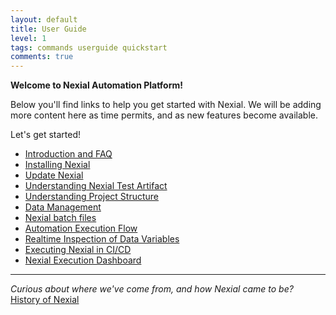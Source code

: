 ```yaml
---
layout: default
title: User Guide
level: 1
tags: commands userguide quickstart
comments: true
---
```


**Welcome to Nexial Automation Platform!**

Below you'll find links to help you get started with Nexial.  We will be adding more content here as time permits, 
and as new features become available.

Let's get started!

- [Introduction and FAQ](IntroductionAndFAQ)
- [Installing Nexial](InstallingNexial)
- [Update Nexial](UpdateNexial)
- [Understanding Nexial Test Artifact](UnderstandingExcelTemplates)
- [Understanding Project Structure](UnderstandingProjectStructure)
- [Data Management](DataManagement)
- [Nexial batch files](BatchFiles)
- [Automation Execution Flow](ExecutionFlow)
- [Realtime Inspection of Data Variables](RealtimeInspectionOfDataVariables)
- [Executing Nexial in CI/CD](ExecutingNexialInCICD)
- [Nexial Execution Dashboard](ExecutionDashboard)

------------------------------------------------------------------------------------------------------------------------

_Curious about where we've come from, and how Nexial came to be?_<br/>
[History of Nexial](HistoryOfNexial.md)


